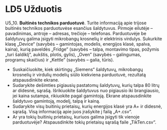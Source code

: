 # LD5 Užduotis

U5_10. **Buitinės technikos parduotuvė**. Turite informaciją apie trijose buitinės technikos parduotuvėse esančius šaldytuvus. Pirmoje eilutėje – pavadinimas, antroje – adresas, trečioje – telefonas. Parduotuvėje be šaldytuvų galima įsigyti mikrobangų krosnelių ir elektrinis virdulys. Sukurkite klasę „Device“ (savybės – gamintojas, modelis, energijos klasė, spalva, kaina), kurią paveldės „Fridge” (savybės – talpa, montavimo tipas, požymis „turi šaldiklį“, aukštis, plotis, gylis), „Oven” (savybės – galingumas, programų skaičius) ir „Kettle” (savybės – galia, tūris).

* Suskaičiuokite, kiek skirtingų „Siemens“ šaldytuvų, mikrobangų krosnelių ir virdulių modelių siūlo kiekviena parduotuvė, rezultatą atspausdinkite ekrane.
* Sudarykite dešimties pigiausių pastatomų šaldytuvų, kurių talpa 80 litrų ar didesnė, sąrašą. Išrikiuokite šaldytuvus nuo pigiausio iki brangiausio, jei kaina sutampa, rikiuokite pagal gamintoją. Ekrane atspausdinkite šaldytuvo gamintoją, modelį, talpą ir kainą.
* Sudarykite visų buitinių prietaisų, kurių energijos klasė yra A+ ir didesnė, sąrašą. Visą informaciją apie juos įrašykite į failą „A+.csv“.
* Ar yra tokių buitinių prietaisų, kuriuos galima įsigyti tik vienoje parduotuvėje? Atspausdinkite tokių prietaisų sąrašą faile „TikTen.csv“.